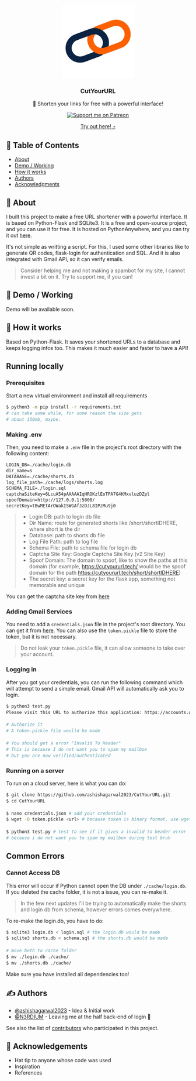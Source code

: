 <p align="center">
  <a href="https://cutyoururl.pythonanywhere.com" rel="noopener">
 <img width=200px height=200px src="static/CutYourURL.png" alt="CutYourURL Logo"></a>
</p>
<h3 align="center">CutYourURL</h3>
<p align="center"> 🤖 Shorten your links for free with a powerful interface!
    <br>
</p>
<div align="center">

[![Support me on Patreon](https://img.shields.io/endpoint.svg?url=https%3A%2F%2Fshieldsio-patreon.vercel.app%2Fapi%3Fusername%3Dashish_agarwal%26type%3Dpledges&style=flat)](https://patreon.com/ashish_agarwal)

[Try out here! ⤴](https://cutyoururl.pythonanywhere.com)

</div>

## 📝 Table of Contents

- [About](#about)
- [Demo / Working](#demo)
- [How it works](#working)
- [Authors](#authors)
- [Acknowledgments](#acknowledgement)

## 🧐 About <a name = "about"></a>

I built this project to make a free URL shortener with a powerful interface. It is based on Python-Flask and SQLite3. It is a free and open-source project, and you can use it for free. It is hosted on PythonAnywhere, and you can try it out [here](https://cutyoururl.pythonanywhere.com).

It's not simple as writting a script. For this, I used some other libraries like to generate QR codes, flask-login for authentication and SQL. And it is also integrated with Gmail API, so it can verify emails.

> Consider helping me and not making a spambot for my site, I cannot invest a bit on it. Try to support me, if you can!

## 🎥 Demo / Working <a name = "demo"></a>

Demo will be available soon.

## 💭 How it works <a name = "working"></a>

Based on Python-Flask. It saves your shortened URLs to a database and keeps logging infos too. This makes it much easier and faster to have a API!

## Running locally
### Prerequisites

Start a new virtual environment and install all requirements

```bash
$ python3 -m pip install -r requirements.txt
# can take some while, for some reason the size gets
# about 150mb, maybe.
```
### Making .env
Then, you need to make a `.env` file in the project's root directory with the following content:
```env
LOGIN_DB=./cache/login.db
dir_name=s
DATABASE=./cache/shorts.db
log_file_path=./cache/logs/shorts.log
SCHEMA_FILE=./login.sql
captchaSiteKey=6LcuA54pAAAAAIqHROKzlEoTPA7G4KMxvluzDZpl
spoofDomain=http://127.0.0.1:5000/
secretKey=tBwMEtArOWakISWGAfJzDJL8IPzMu9j0
```
> - Login DB: path to login db file
> - Dir Name: route for generated shorts like /short/shortIDHERE, where short is the dir
> - Database: path to shorts db file
> - Log File Path: path to log file
> - Schema File: path to schema file for login db
> - Captcha Site Key: Google Captcha Site Key (v2 Site Key)
> - Spoof Domain: The domain to spoof, like to show the paths at this domain (for example, https://cutyoururl.tech/ would be the spoof domain for the path https://cutyoururl.tech/short/shortIDHERE)
> - The secret key: a secret key for the flask app, something not memorable and unique

You can get the captcha site key from [here](https://www.google.com/recaptcha/admin/create)

### Adding Gmail Services
You need to add a `credentials.json` file in the project's root directory. You can get it from [here](https://developers.google.com/gmail/api/quickstart/python). You can also use the `token.pickle` file to store the token, but it is not necessary.

> Do not leak your `token.pickle` file, it can allow someone to take over your account.

### Logging in
After you got your credentials, you can run the following command which will attempt to send a simple email. Gmail API will automatically ask you to login.

```bash
$ python3 test.py
Please visit this URL to authorize this application: https://accounts.google.com/o/oauth2/auth

# Authorize it
# A token.pickle file woulld be made

# You should get a error "Invalid To Header"
# This is because I do not want you to spam my mailbox
# but you are now verified/authenticated
```

### Running on a server
To run on a cloud server, here is what you can do:
```bash
$ git clone https://github.com/ashishagarwal2023/CutYourURL.git
$ cd CutYourURL

$ nano credentials.json # add your credentials
$ wget -O token.pickle <url> # because token is binary format, use wget and save it

$ python3 test.py # test to see if it gives a invalid to header error
# because i do not want you to spam my mailbox during test bruh
```

## Common Errors
### Cannot Access DB
This error will occur if Python cannot open the DB under `./cache/login.db`. If you deleted the cache folder, it is not a issue, you can re-make it.
> In the few next updates I'll be trying to automatically make the shorts and login db from schema, however errors comes everywhere.

To re-make the login.db, you have to do:
```bash
$ sqlite3 login.db < login.sql # the login.db would be made
$ sqlite3 shorts.db < schema.sql # the shorts.db would be made

# move both to cache folder
$ mv ./login.db ./cache/
$ mv ./shorts.db ./cache/
```

Make sure you have installed all dependencies too!

## ✍️ Authors <a name = "authors"></a>

- [@ashishagarwal2023](https://github.com/ashishagarwal2023) - Idea & Initial work
- [@N3RDIUM](https://github.com/N3RDIUM) - Leaving me at the half back-end of login 🤣

See also the list of [contributors](https://github.com/ashishagarwal2023/cutyoururl/contributors) who participated in this project.

## 🎉 Acknowledgements <a name = "acknowledgement"></a>

- Hat tip to anyone whose code was used
- Inspiration
- References
